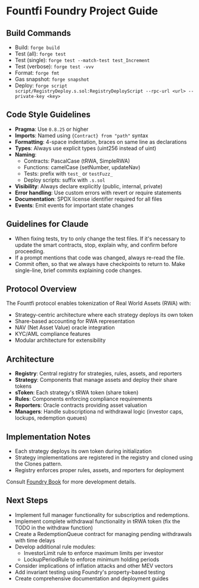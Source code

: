 # Fountfi Foundry Project Guide

## Build Commands
- Build: `forge build`
- Test (all): `forge test`
- Test (single): `forge test --match-test test_Increment`
- Test (verbose): `forge test -vvv`
- Format: `forge fmt`
- Gas snapshot: `forge snapshot`
- Deploy: `forge script script/RegistryDeploy.s.sol:RegistryDeployScript --rpc-url <url> --private-key <key>`

## Code Style Guidelines
- **Pragma**: Use `0.8.25` or higher
- **Imports**: Named using `{Contract} from "path"` syntax
- **Formatting**: 4-space indentation, braces on same line as declarations
- **Types**: Always use explicit types (uint256 instead of uint)
- **Naming**:
  - Contracts: PascalCase (tRWA, SimpleRWA)
  - Functions: camelCase (setNumber, updateNav)
  - Tests: prefix with `test_` or `testFuzz_`
  - Deploy scripts: suffix with `.s.sol`
- **Visibility**: Always declare explicitly (public, internal, private)
- **Error handling**: Use custom errors with revert or require statements
- **Documentation**: SPDX license identifier required for all files
- **Events**: Emit events for important state changes

## Guidelines for Claude

- When fixing tests, try to only change the test files. If it's necessary to update the smart contracts, stop, explain why, and confirm before proceeding.
- If a prompt mentions that code was changed, always re-read the file.
- Commit often, so that we always have checkpoints to return to. Make single-line, brief commits explaining code changes.

## Protocol Overview
The Fountfi protocol enables tokenization of Real World Assets (RWA) with:
- Strategy-centric architecture where each strategy deploys its own token
- Share-based accounting for RWA representation
- NAV (Net Asset Value) oracle integration
- KYC/AML compliance features
- Modular architecture for extensibility

## Architecture
- **Registry**: Central registry for strategies, rules, assets, and reporters
- **Strategy**: Components that manage assets and deploy their share tokens
- **sToken**: Each strategy's tRWA token (share token)
- **Rules**: Components enforcing compliance requirements
- **Reporters**: Oracle contracts providing asset valuation
- **Managers**: Handle subscriptiona nd withdrawal logic (investor caps, lockups, redemption queues)

## Implementation Notes
- Each strategy deploys its own token during initialization
- Strategy implementations are registered in the registry and cloned using the Clones pattern.
- Registry enforces proper rules, assets, and reporters for deployment

Consult [Foundry Book](https://book.getfoundry.sh/) for more development details.

## Next Steps
- Implement full manager functionality for subscriptios and redemptions.
- Implement complete withdrawal functionality in tRWA token (fix the TODO in the withdraw function)
- Create a RedemptionQueue contract for managing pending withdrawals with time delays
- Develop additional rule modules:
  - InvestorLimit rule to enforce maximum limits per investor
  - LockupPeriodRule to enforce minimum holding periods
- Consider implications of inflation attacks and other MEV vectors
- Add invariant testing using Foundry's property-based testing
- Create comprehensive documentation and deployment guides